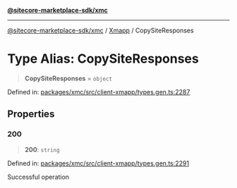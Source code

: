 [**@sitecore-marketplace-sdk/xmc**](../../../../README.md)

***

[@sitecore-marketplace-sdk/xmc](../../../../README.md) / [Xmapp](../README.md) / CopySiteResponses

# Type Alias: CopySiteResponses

> **CopySiteResponses** = `object`

Defined in: [packages/xmc/src/client-xmapp/types.gen.ts:2287](https://github.com/Sitecore/marketplace-sdk/blob/893df143248e67d8c66e942a96045542130259a0/packages/xmc/src/client-xmapp/types.gen.ts#L2287)

## Properties

### 200

> **200**: `string`

Defined in: [packages/xmc/src/client-xmapp/types.gen.ts:2291](https://github.com/Sitecore/marketplace-sdk/blob/893df143248e67d8c66e942a96045542130259a0/packages/xmc/src/client-xmapp/types.gen.ts#L2291)

Successful operation
